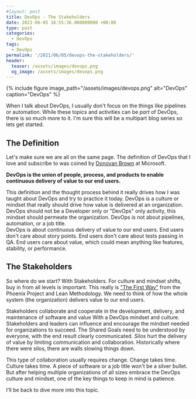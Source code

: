 ```yaml
---
#layout: post
title: DevOps - The Stakeholders
date: 2021-06-05 16:55:36.000000000 +00:00
type: post
categories:
  - DevOps
tags:
  - DevOps
permalink: '/2021/06/05/devops-the-stakeholders/'
header:
  teaser: /assets/images/devops.png
  og_image: /assets/images/devops.png
---
```


{% include figure image_path="/assets/images/devops.png" alt="DevOps" caption="DevOps" %}

When I talk about DevOps, I usually don't focus on the things like pipelines or automation. While these topics and activities can be _part_ of DevOps, there is so much more to it. I'm sure this will be a multipart blog series so lets get started.

## The Definition

Let's make sure we are all on the same page. The definition of DevOps that I love and subscribe to was coined by [Donovan Brown](https://www.donovanbrown.com/post/what-is-devops) at Microsoft.

**DevOps is the union of people, process, and products to enable continuous delivery of value to our end users.**

This definition and the thought process behind it really drives how I was taught about DevOps and try to practice it today. DevOps is a culture or mindset that really should drive how value is delivered at an organization. DevOps should not be a Developer only or "DevOps" only activity, this mindset should permeate the organization. DevOps is not about pipelines, automation, or a job title.  
DevOps is about continuous delivery of value to our end users. End users don't care about story points. End users don't care about tests passing in QA. End users care about value, which could mean anything like features, stability, or performance.

## The Stakeholders

So where do we start? With Stakeholders. For culture and mindset shifts, buy in from all levels is important. This really is ["The First Way"](https://chris-ayers.com/2020/02/27/shared-focus/) from the Phoenix Project and Lean Methodology. We need to think of how the whole system (the organization) delivers value to our end users.

Stakeholders collaborate and cooperate in the development, delivery, and maintenance of software and value With a DevOps mindset and culture. Stakeholders and leaders can influence and encourage the mindset needed for organizations to succeed. The Shared Goals need to be understood by everyone, with the end result clearly communicated. _Silos_ hurt the delivery of value by limiting communication and collaboration. Historically where there were silos, there are walls slowing things down.

This type of collaboration usually requires change. Change takes time. Culture takes time. A piece of software or a job title won't be a silver bullet. But after helping multiple organizations of all sizes embrace the DevOps culture and mindset, one of the key things to keep in mind is patience.

I'll be back to dive more into this topic.
